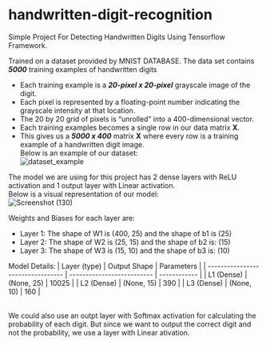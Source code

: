 # handwritten-digit-recognition
Simple Project For Detecting Handwritten Digits Using Tensorflow Framework.<br>

Trained on a dataset provided by MNIST DATABASE.
The data set contains ***5000*** training examples of handwritten digits
- Each training example is a ***20-pixel x 20-pixel*** grayscale image of the digit.
- Each pixel is represented by a floating-point number indicating the grayscale intensity at that location.
- The 20 by 20 grid of pixels is “unrolled” into a 400-dimensional vector.
- Each training examples becomes a single row in our data matrix **X**.
- This gives us a ***5000 x 400*** matrix **X** where every row is a training example of a handwritten digit image.<br>
Below is an example of our dataset:<br>
![dataset_example](https://github.com/user-attachments/assets/a3e38b39-0d2e-42da-b353-533d68d68e99)

The model we are using for this project has 2 dense layers with ReLU activation and 1 output layer with Linear activation.<br>
Below is a visual representation of our model:<br>
![Screenshot (130)](https://github.com/user-attachments/assets/b15855a1-17a6-427a-a622-966cf3db1f0c)

Weights and Biases for each layer are:
- Layer 1: The shape of W1 is (400, 25) and the shape of b1 is (25)
- Layer 2: The shape of W2 is (25, 15) and the shape of b2 is: (15)
- Layer 3: The shape of W3 is (15, 10) and the shape of b3 is: (10)


Model Details:
| Layer (type)                      | Output Shape               | Parameters   |
| --------------------------------- | -------------------------- | ------------ |
| L1 (Dense)                        | (None, 25)                 | 10025        |
| L2 (Dense)                        | (None, 15)                 | 390          |
| L3 (Dense)                        | (None, 10)                 | 160          |

<br>We could also use an outpt layer with Softmax activation for calculating the probability of each digit.
But since we want to output the correct digit and not the probability, we use a layer with Linear ativation.
